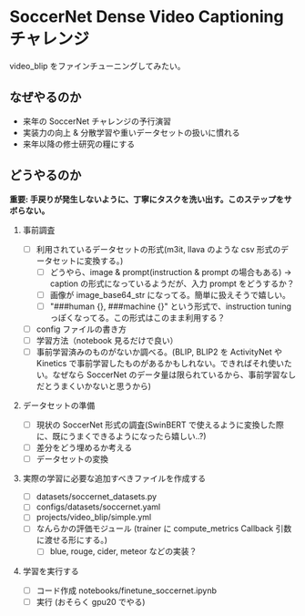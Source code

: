 # SoccerNet Dense Video Captioning チャレンジ

video_blip をファインチューニングしてみたい。

## なぜやるのか

- 来年の SoccerNet チャレンジの予行演習
- 実装力の向上 & 分散学習や重いデータセットの扱いに慣れる
- 来年以降の修士研究の糧にする

## どうやるのか

**重要: 手戻りが発生しないように、丁寧にタスクを洗い出す。このステップをサボらない。**

1. 事前調査

   - [ ] 利用されているデータセットの形式(m3it, llava のような csv 形式のデータセットに変換する。)
     - [ ] どうやら、image & prompt(instruction & prompt の場合もある) → caption の形式になっているようだが、入力 prompt をどうするか？
     - [ ] 画像が image_base64_str になってる。簡単に扱えそうで嬉しい。
     - [ ] "###human {}, ###machine {}" という形式で、instruction tuning っぽくなってる。この形式はこのまま利用する？
   - [ ] config ファイルの書き方
   - [ ] 学習方法（notebook 見るだけで良い）
   - [ ] 事前学習済みのものがないか調べる。(BLIP, BLIP2 を ActivityNet や Kinetics で事前学習したものがあるかもしれない。できればそれ使いたい。なぜなら SoccerNet のデータ量は限られているから、事前学習なしだとうまくいかないと思うから)

2. データセットの準備

   - [ ] 現状の SoccerNet 形式の調査(SwinBERT で使えるように変換した際に、既にうまくできるようになったら嬉しい..?)
   - [ ] 差分をどう埋めるか考える
   - [ ] データセットの変換

3. 実際の学習に必要な追加すべきファイルを作成する

   - [ ] datasets/soccernet_datasets.py
   - [ ] configs/datasets/soccernet.yaml
   - [ ] projects/video_blip/simple.yml
   - [ ] なんらかの評価モジュール (trainer に compute_metrics Callback 引数に渡せる形にする。)
     - [ ] blue, rouge, cider, meteor などの実装？

4. 学習を実行する

   - [ ] コード作成 notebooks/finetune_soccernet.ipynb
   - [ ] 実行 (おそらく gpu20 でやる)
